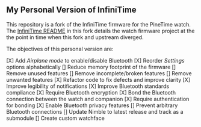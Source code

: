 ## My Personal Version of InfiniTime

This repository is a fork of the InfiniTime firmware for the PineTime watch. The [InfiniTime README](infinitime-README.md) in this fork details the watch firmware project at the the point in time when this fork and upstream diverged.

The objectives of this personal version are:

[X] Add *Airplane mode* to enable/disable Bluetooth
[X] Reorder *Settings* options alphabetically
[] Reduce memory footprint of the firmware
[] Remove unused features
[] Remove incomplete/broken features
[] Remove unwanted features
[X] Refactor code to fix defects and improve clarity
[X] Improve legibility of notifications
[X] Improve Bluetooth standards compliance
[X] Require Bluetooth encryption
[X] Bond the Bluetooth connection between the watch and companion
[X] Require authentication for bonding
[X] Enable Bluetooth privacy features
[] Prevent arbitrary Bluetooth connections
[] Update Nimble to latest release and track as a submodule
[] Create custom watchface

